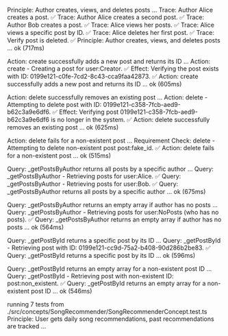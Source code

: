 Principle: Author creates, views, and deletes posts ...
Trace: Author Alice creates a post. ✅
Trace: Author Alice creates a second post. ✅
Trace: Author Bob creates a post. ✅
Trace: Alice views her posts. ✅
Trace: Alice views a specific post by ID. ✅
Trace: Alice deletes her first post. ✅
Trace: Verify post is deleted. ✅
Principle: Author creates, views, and deletes posts ... ok (717ms)

Action: create successfully adds a new post and returns its ID ...
Action: create - Creating a post for user:Creator. ✅
Effect: Verifying the post exists with ID: 0199e121-c0fe-7cd2-8c43-cca9faa42873. ✅
Action: create successfully adds a new post and returns its ID ... ok (605ms)

Action: delete successfully removes an existing post ...
Action: delete - Attempting to delete post with ID: 0199e121-c358-7fcb-aed9-b62c3a9e6df6. ✅
Effect: Verifying post 0199e121-c358-7fcb-aed9-b62c3a9e6df6 is no longer in the system. ✅
Action: delete successfully removes an existing post ... ok (625ms)

Action: delete fails for a non-existent post ...
Requirement Check: delete - Attempting to delete non-existent post post:fake_id. ✅
Action: delete fails for a non-existent post ... ok (515ms)

Query: _getPostsByAuthor returns all posts by a specific author ...
Query: _getPostsByAuthor - Retrieving posts for user:Alice. ✅
Query: _getPostsByAuthor - Retrieving posts for user:Bob. ✅
Query: _getPostsByAuthor returns all posts by a specific author ... ok (675ms)

Query: _getPostsByAuthor returns an empty array if author has no posts ...
Query: _getPostsByAuthor - Retrieving posts for user:NoPosts (who has no posts). ✅
Query: _getPostsByAuthor returns an empty array if author has no posts ... ok (564ms)

Query: _getPostById returns a specific post by its ID ...
Query: _getPostById - Retrieving post with ID: 0199e121-cc9d-75a2-b408-90d286b2be83. ✅
Query: _getPostById returns a specific post by its ID ... ok (596ms)

Query: _getPostById returns an empty array for a non-existent post ID ...
Query: _getPostById - Retrieving post with non-existent ID: post:non_existent. ✅
Query: _getPostById returns an empty array for a non-existent post ID ... ok (546ms)

running 7 tests from ./src/concepts/SongRecommender/SongRecommenderConcept.test.ts
Principle: User gets daily song recommendations, past recommendations are tracked ...
